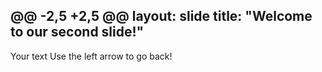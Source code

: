 @@ -2,5 +2,5 @@
layout: slide
title: "Welcome to our second slide!"
---
Your text
Use the left arrow to go back!
